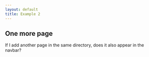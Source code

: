 ```yaml
---
layout: default
title: Example 2
---
```

## One more page
If I add another page in the same directory, does it also appear in the navbar?